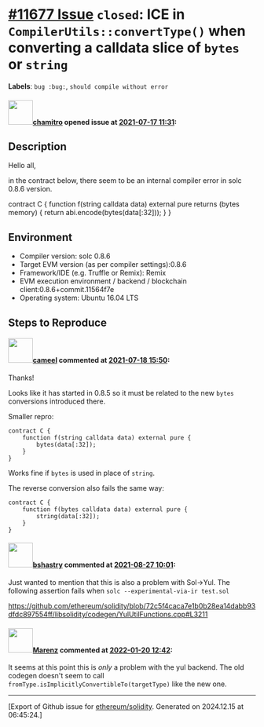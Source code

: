 # [\#11677 Issue](https://github.com/ethereum/solidity/issues/11677) `closed`: ICE in `CompilerUtils::convertType()` when converting a calldata slice of `bytes` or `string`
**Labels**: `bug :bug:`, `should compile without error`


#### <img src="https://avatars.githubusercontent.com/u/36297330?u=ec716a9bef32d6f777e73680d0a24a39760696a8&v=4" width="50">[chamitro](https://github.com/chamitro) opened issue at [2021-07-17 11:31](https://github.com/ethereum/solidity/issues/11677):

## Description

Hello all,

in the contract below, there seem to be an internal compiler error in solc 0.8.6 version.

contract C {
	function f(string calldata data) external pure returns (bytes memory) {
		return abi.encode(bytes(data[:32]));
	}
}

## Environment

- Compiler version: solc 0.8.6
- Target EVM version (as per compiler settings):0.8.6
- Framework/IDE (e.g. Truffle or Remix): Remix
- EVM execution environment / backend / blockchain client:0.8.6+commit.11564f7e
- Operating system: Ubuntu 16.04 LTS

## Steps to Reproduce

<!--
Please provide a *minimal* source code example to trigger the bug you have found.
Please also mention any command line flags that are necessary for triggering the bug.
Provide as much information as necessary to reproduce the bug.

```solidity
// Some *minimal* Solidity source code to reproduce the bug.
// ...
```
-->


#### <img src="https://avatars.githubusercontent.com/u/137030?v=4" width="50">[cameel](https://github.com/cameel) commented at [2021-07-18 15:50](https://github.com/ethereum/solidity/issues/11677#issuecomment-882077723):

Thanks!

Looks like it has started in 0.8.5 so it must be related to the new `bytes` conversions introduced there.

Smaller repro:
```solidity
contract C {
    function f(string calldata data) external pure {
        bytes(data[:32]);
    }
}
```
Works fine if `bytes` is used in place of `string`.

The reverse conversion also fails the same way:
```solidity
contract C {
    function f(bytes calldata data) external pure {
        string(data[:32]);
    }
}
```

#### <img src="https://avatars.githubusercontent.com/u/2388185?v=4" width="50">[bshastry](https://github.com/bshastry) commented at [2021-08-27 10:01](https://github.com/ethereum/solidity/issues/11677#issuecomment-907083288):

Just wanted to mention that this is also a problem with Sol->Yul. The following assertion fails when `solc --experimental-via-ir test.sol`

https://github.com/ethereum/solidity/blob/72c5f4caca7e1b0b28ea14dabb93dfdc897554ff/libsolidity/codegen/YulUtilFunctions.cpp#L3211

#### <img src="https://avatars.githubusercontent.com/u/424752?u=2d50de05ec528b9b84f8b905a56e90669b0f8927&v=4" width="50">[Marenz](https://github.com/Marenz) commented at [2022-01-20 12:42](https://github.com/ethereum/solidity/issues/11677#issuecomment-1017460969):

It seems at this point this is _only_ a problem with the yul backend.
The old codegen doesn't seem to call `fromType.isImplicitlyConvertibleTo(targetType)` like the new one.


-------------------------------------------------------------------------------



[Export of Github issue for [ethereum/solidity](https://github.com/ethereum/solidity). Generated on 2024.12.15 at 06:45:24.]
